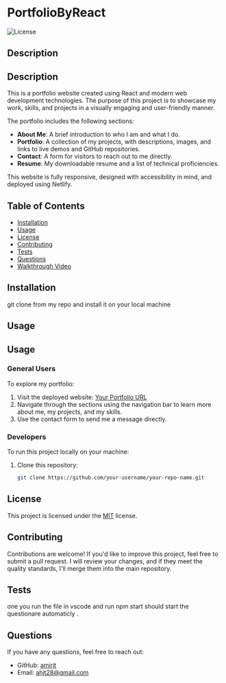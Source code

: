 # PortfolioByReact

![License](https://img.shields.io/badge/License-MIT-blue.svg)

## Description

## Description

This is a portfolio website created using React and modern web development technologies. The purpose of this project is to showcase my work, skills, and projects in a visually engaging and user-friendly manner. 

The portfolio includes the following sections:
- **About Me**: A brief introduction to who I am and what I do.
- **Portfolio**: A collection of my projects, with descriptions, images, and links to live demos and GitHub repositories.
- **Contact**: A form for visitors to reach out to me directly.
- **Resume**: My downloadable resume and a list of technical proficiencies.

This website is fully responsive, designed with accessibility in mind, and deployed using Netlify.


## Table of Contents

- [Installation](#installation)
- [Usage](#usage)
- [License](#license)
- [Contributing](#contributing)
- [Tests](#tests)
- [Questions](#questions)
- [Walkthrough Video](#walkthrough-video)

## Installation

git clone from my repo and install it on your local machine 

## Usage

## Usage

### General Users

To explore my portfolio:
1. Visit the deployed website: [Your Portfolio URL](https://your-portfolio-url.com)
2. Navigate through the sections using the navigation bar to learn more about me, my projects, and my skills.
3. Use the contact form to send me a message directly.

### Developers
To run this project locally on your machine:
1. Clone this repository:
   ```bash
   git clone https://github.com/your-username/your-repo-name.git

## License

This project is licensed under the [MIT](https://opensource.org/licenses/MIT) license.

## Contributing

Contributions are welcome!
If you'd like to improve this project, feel free to submit a pull request. I will review your changes, and if they meet the quality standards, I'll merge them into the main repository.

## Tests

one you run the file in vscode and run npm start should start the questionare automaticly .

## Questions

If you have any questions, feel free to reach out:

- GitHub: [amirjt](https://github.com/amirjt)
- Email: [ahjt28@gmail.com](mailto:ahjt28@gmail.com)


